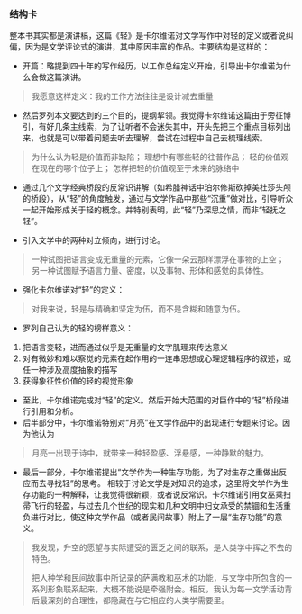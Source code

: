 
### 结构卡

整本书其实都是演讲稿，这篇《轻》是卡尔维诺对文学写作中对轻的定义或者说纠偏，因为是文学评论式的演讲，其中原因丰富的作品。主要结构是这样的：
 
* 开篇：略提到四十年的写作经历，以工作总结定义开始，引导出卡尔维诺为什么会做这篇演讲。

 > 我愿意这样定义：我的工作方法往往是设计减去重量

* 然后罗列本文要达到的三个目的，提纲挈领。我觉得卡尔维诺这篇由于旁征博引，有好几条主线索，为了让听者不会迷失其中，开头先把三个重点目标列出来，也就是可以带着问题去听去理解，尝试在过程中自己去梳理线索。

 > 为什么认为轻是价值而非缺陷；
理想中有哪些轻的往昔作品；
轻的价值观在现在的哪个位子上；
怎样把轻的价值观至于未来的脉络中

* 通过几个文学经典桥段的反常识讲解（如希腊神话中珀尔修斯砍掉美杜莎头颅的桥段），从“轻”的角度触发，通过与文学作品中那些“沉重”做对比，引导听众一起开始形成关于轻的概念。并特别表明，此“轻”乃深思之情，而非“轻抚之轻”。

* 引入文学中的两种对立倾向，进行讨论。

 > 一种试图把语言变成无重量的元素，它像一朵云那样漂浮在事物的上空；
 > 另一种试图赋予语言力量、密度，以及事物、形体和感觉的具体性。 

* 强化卡尔维诺对“轻”的定义：
 > 对我来说，轻是与精确和坚定为伍，而不是含糊和随意为伍。

* 罗列自己认为的轻的榜样意义：
 1. 把语言变轻，进而通过似乎是无重量的文字肌理来传达意义
 2. 对有微妙和难以察觉的元素在起作用的一连串思想或心理逻辑程序的叙述，或任一种涉及高度抽象的描写
 3. 获得象征性价值的轻的视觉形象
 
* 至此，卡尔维诺完成对“轻”的定义。然后开始大范围的对巨作中的“轻”桥段进行引用和分析。
* 后半部分中，卡尔维诺特别对“月亮”在文学作品中的出现进行专题来讨论。因为他认为
> 月亮一出现于诗中，就带来一种轻盈感、浮悬感，一种静默的魅力。

* 最后一部分，卡尔维诺提出“文学作为一种生存功能，为了对生存之重做出反应而去寻找轻”的思考。
相较于讨论文学是对知识的追求，这里将文学作为生存功能的一种解释，让我觉得很新颖，或者说反常识。卡尔维诺引用女巫乘扫帚飞行的轻盈，与过去几个世纪的现实和几种文明中妇女承受的禁锢和生活重负进行对比，使这种文学作品（或者民间故事）附上了一层“生存功能”的意义。
> 我发现，升空的愿望与实际遭受的匮乏之间的联系，是人类学中挥之不去的特色。
> 
> 把人种学和民间故事中所记录的萨满教和巫术的功能，与文学中所包含的一系列形象联系起来，大概不能说是牵强附会。相反，我认为每一文学活动背后最深刻的合理性，都隐藏在与它相应的人类学需要里。


